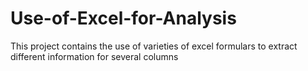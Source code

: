 # Use-of-Excel-for-Analysis
This project contains the use of varieties of excel formulars to extract different information for several columns
